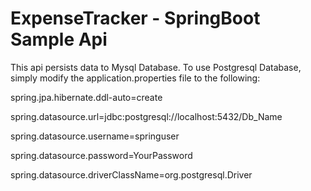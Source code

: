 # ExpenseTracker - SpringBoot Sample Api

This api persists data to Mysql Database.
To use Postgresql Database, simply modify the application.properties file to the following:

spring.jpa.hibernate.ddl-auto=create

spring.datasource.url=jdbc:postgresql://localhost:5432/Db_Name

spring.datasource.username=springuser

spring.datasource.password=YourPassword

spring.datasource.driverClassName=org.postgresql.Driver